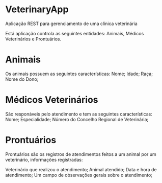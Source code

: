 # VeterinaryApp
Aplicação REST para gerenciamento de uma clínica veterinária

Está aplicação controla as seguintes entidades: Animais, Médicos Veterinários e Prontuários.

# Animais

Os animais possuem as seguintes características:
Nome;
Idade;
Raça;
Nome do Dono;

# Médicos Veterinários

São responáveis pelo atendimento e tem as seguintes características:
Nome;
Especialidade;
Número do Concelho Regional de Veterinária;

# Prontuários

Prontuários são os registros de atendimentos feitos a um animal por um veterinário, informações registradas:

Veterinário que realizou o atendimento;
Animal atendido;
Data e hora de atendimento;
Um campo de observações gerais sobre o atendimento;